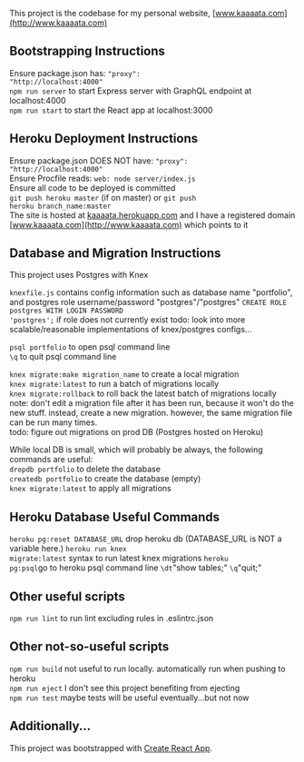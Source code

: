 This project is the codebase for my personal website, [www.kaaaata.com](http://www.kaaaata.com)  

## Bootstrapping Instructions
Ensure package.json has: <code>"proxy": "http://localhost:4000"</code>  
<code>npm run server</code> to start Express server with GraphQL endpoint at localhost:4000  
<code>npm run start</code> to start the React app at localhost:3000  

## Heroku Deployment Instructions
Ensure package.json DOES NOT have: <code>"proxy": "http://localhost:4000"</code>  
Ensure Procfile reads: <code>web: node server/index.js</code>  
Ensure all code to be deployed is committed  
<code>git push heroku master</code> (if on master) or <code>git push heroku branch_name:master</code>  
The site is hosted at [kaaaata.herokuapp.com](https://kaaaata.herokuapp.com) and I have a registered domain [www.kaaaata.com](http://www.kaaaata.com) which points to it  

## Database and Migration Instructions
This project uses Postgres with Knex  

<code>knexfile.js</code> contains config information such as database name "portfolio", and postgres role username/password "postgres"/"postgres"
<code>CREATE ROLE postgres WITH LOGIN PASSWORD 'postgres';</code> if role does not currently exist
todo: look into more scalable/reasonable implementations of knex/postgres configs...

<code>psql portfolio</code> to open psql command line  
<code>\q</code> to quit psql command line  

<code>knex migrate:make migration_name</code> to create a local migration  
<code>knex migrate:latest</code> to run a batch of migrations locally  
<code>knex migrate:rollback</code> to roll back the latest batch of migrations locally  
note: don't edit a migration file after it has been run, because it won't do the new stuff. instead, create a new migration. however, the same migration file can be run many times.  
todo: figure out migrations on prod DB (Postgres hosted on Heroku)  

While local DB is small, which will probably be always, the following commands are useful:  
<code>dropdb portfolio</code>  to delete the database  
<code>createdb portfolio</code>  to create the database (empty)  
<code>knex migrate:latest</code>  to apply all migrations  

## Heroku Database Useful Commands
<code>heroku pg:reset DATABASE_URL</code> drop heroku db (DATABASE_URL is NOT a variable here.)
<code>heroku run knex migrate:latest</code> syntax to run latest knex migrations
<code>heroku pg:psql</code>go to heroku psql command line
<code>\dt</code>"show tables;"
<code>\q</code>"quit;"

## Other useful scripts
<code>npm run lint</code> to run lint excluding rules in .eslintrc.json  

## Other not-so-useful scripts
<code>npm run build</code> not useful to run locally. automatically run when pushing to heroku  
<code>npm run eject</code> I don't see this project benefiting from ejecting  
<code>npm run test</code> maybe tests will be useful eventually...but not now  

## Additionally...
This project was bootstrapped with [Create React App](https://github.com/facebook/create-react-app).  
